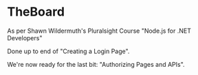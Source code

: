 ﻿# TheBoard

As per Shawn Wildermuth's Pluralsight Course "Node.js for .NET Developers"

Done up to end of "Creating a Login Page".

We're now ready for the last bit: "Authorizing Pages and APIs".